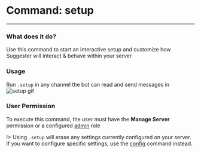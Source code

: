 # Command: setup
---
### What does it do?
Use this command to start an interactive setup and customize how Suggester will interact & behave within your server

### Usage
Run `.setup` in any channel the bot can read and send messages in
![setup gif](https://cdn.discordapp.com/attachments/566351861049720857/797848533444984862/image.gif)

### User Permission
To execute this command, the user must have the **Manage Server** permission or a configured [admin](/config/adminroles.md) role


!> Using `.setup` will erase any settings currently configured on your server. If you want to configure specific settings, use the [config](/config/configuration.md) command instead.




